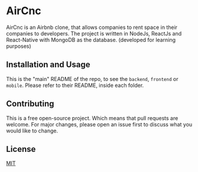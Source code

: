 # AirCnc

AirCnc is an Airbnb clone, that allows companies to rent space in their companies to developers. The project is written in NodeJs, ReactJs and React-Native with MongoDB as the database. 
(developed for learning purposes)

## Installation and Usage

This is the "main" README of the repo, to see the  `backend`, `frontend` or `mobile`. Please refer to their README, inside each folder.

## Contributing
This is a free open-source project. Which means that pull requests are welcome. For major changes, please open an issue first to discuss what you would like to change. 

## License
[MIT](https://choosealicense.com/licenses/mit/)